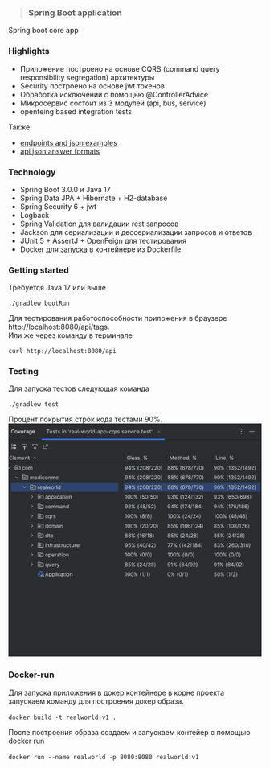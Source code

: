 > ### Spring Boot application

Spring boot core app

### Highlights
- Приложение построено на основе CQRS (command query responsibility segregation) архитектуры
- Security построено на основе jwt токенов
- Обработка исключений с помощью @ControllerAdvice
- Микросервис состоит из 3 модулей (api, bus, service)
- openfeing based integration tests

Также:
* [endpoints and json examples](https://realworld-docs.netlify.app/docs/specs/backend-specs/endpoints)
* [api json answer formats](https://realworld-docs.netlify.app/docs/specs/backend-specs/api-response-format)

### Technology
- Spring Boot 3.0.0 и Java 17
- Spring Data JPA + Hibernate + H2-database
- Spring Security 6 + jwt
- Logback
- Spring Validation для валидации rest запросов
- Jackson для сериализации и дессериализации запросов и ответов
- JUnit 5 + AssertJ + OpenFeign для тестирования
- Docker для [запуска](#Docker-run) в контейнере из Dockerfile

### Getting started
Требуется Java 17 или выше

    ./gradlew bootRun

Для тестирования работоспособности приложения в браузере http://localhost:8080/api/tags.  
Или же через команду в терминале

    curl http://localhost:8080/api

### Testing

Для запуска тестов следующая команда

    ./gradlew test

Процент покрытия строк кода тестами 90%.
![test-coverage.png](test-coverage.png)

### Docker-run

Для запуска приложения в докер контейнере в корне проекта запускаем команду
для построения докер образа.

`docker build -t realworld:v1 .`

После построения образа создаем и запускаем контейер с помощью docker run

`docker run --name realworld -p 8080:8080 realworld:v1`

